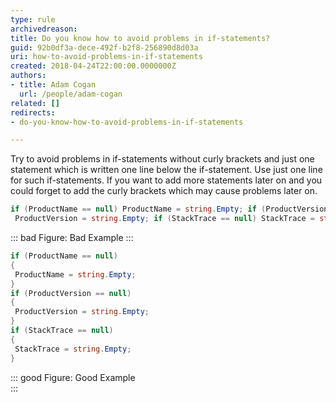 ```yaml
---
type: rule
archivedreason: 
title: Do you know how to avoid problems in if-statements?
guid: 92b0df3a-dece-492f-b2f8-256890d8d03a
uri: how-to-avoid-problems-in-if-statements
created: 2018-04-24T22:00:00.0000000Z
authors:
- title: Adam Cogan
  url: /people/adam-cogan
related: []
redirects:
- do-you-know-how-to-avoid-problems-in-if-statements

---
```


Try to avoid problems in if-statements without curly brackets and just one statement which is written one line below the if-statement. Use just one line for such if-statements. If you want to add more statements later on and you could forget to add the curly brackets which may cause problems later on.

<!--endintro-->



```cs
if (ProductName == null) ProductName = string.Empty; if (ProductVersion == null)
 ProductVersion = string.Empty; if (StackTrace == null) StackTrace = string.Empty;
```

::: bad
Figure: Bad Example
:::



```cs
if (ProductName == null) 
{ 
 ProductName = string.Empty; 
} 
if (ProductVersion == null)
{ 
 ProductVersion = string.Empty; 
} 
if (StackTrace == null) 
{ 
 StackTrace = string.Empty;
}
```

::: good
Figure: Good Example  
:::
